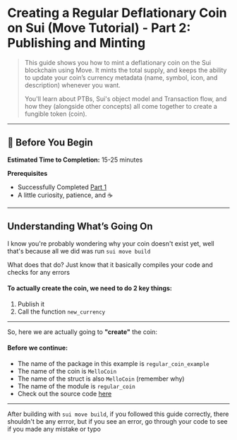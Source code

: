 # Creating a Regular Deflationary Coin on Sui (Move Tutorial) - Part 2: Publishing and Minting

>This guide shows you how to mint a deflationary coin on the Sui blockchain using Move. It mints the total supply, and keeps the ability to update your coin’s currency metadata (name, symbol, icon, and description) whenever you want. 
>
> You'll learn about PTBs, Sui's object model and Transaction flow, and how they (alongside other concepts) all come together to create a fungible token (coin).

---

## 🧠 Before You Begin

**Estimated Time to Completion:** 15-25 minutes  

**Prerequisites**
- Successfully Completed [Part 1]()
- A little curiosity, patience, and ☕  

---

## Understanding What’s Going On

I know you're probably wondering why your coin doesn't exist yet, well that's because all we did was run `sui move build`

What does that do? Just know that it basically compiles your code and checks for any errors

#### To actually create the coin, we need to do 2 key things:

1. Publish it
2. Call the function `new_currency`

---

So, here we are actually going to **"create"** the coin:

#### Before we continue:
- The name of the package in this example is `regular_coin_example`
- The name of the coin is `MelloCoin`
- The name of the struct is also `MelloCoin` (remember why)
- The name of the module is `regular_coin`
- Check out the source code [here]()

---

After building with `sui move build`, if you followed this guide correctly, there shouldn't be any errror, but if you see an error, go through your code to see if you made any mistake or typo
